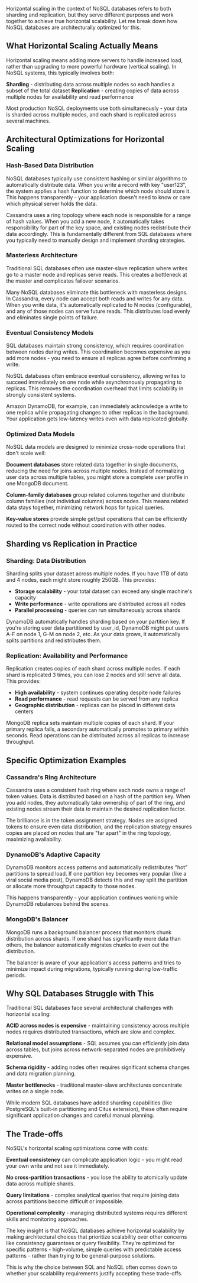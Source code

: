 Horizontal scaling in the context of NoSQL databases refers to both sharding and replication, but they serve different purposes and work together to achieve true horizontal scalability. Let me break down how NoSQL databases are architecturally optimized for this.

## What Horizontal Scaling Actually Means

Horizontal scaling means adding more servers to handle increased load, rather than upgrading to more powerful hardware (vertical scaling). In NoSQL systems, this typically involves both:

**Sharding** - distributing data across multiple nodes so each handles a subset of the total dataset
**Replication** - creating copies of data across multiple nodes for availability and read performance

Most production NoSQL deployments use both simultaneously - your data is sharded across multiple nodes, and each shard is replicated across several machines.

## Architectural Optimizations for Horizontal Scaling

### Hash-Based Data Distribution

NoSQL databases typically use consistent hashing or similar algorithms to automatically distribute data. When you write a record with key "user123", the system applies a hash function to determine which node should store it. This happens transparently - your application doesn't need to know or care which physical server holds the data.

Cassandra uses a ring topology where each node is responsible for a range of hash values. When you add a new node, it automatically takes responsibility for part of the key space, and existing nodes redistribute their data accordingly. This is fundamentally different from SQL databases where you typically need to manually design and implement sharding strategies.

### Masterless Architecture

Traditional SQL databases often use master-slave replication where writes go to a master node and replicas serve reads. This creates a bottleneck at the master and complicates failover scenarios.

Many NoSQL databases eliminate this bottleneck with masterless designs. In Cassandra, every node can accept both reads and writes for any data. When you write data, it's automatically replicated to N nodes (configurable), and any of those nodes can serve future reads. This distributes load evenly and eliminates single points of failure.

### Eventual Consistency Models

SQL databases maintain strong consistency, which requires coordination between nodes during writes. This coordination becomes expensive as you add more nodes - you need to ensure all replicas agree before confirming a write.

NoSQL databases often embrace eventual consistency, allowing writes to succeed immediately on one node while asynchronously propagating to replicas. This removes the coordination overhead that limits scalability in strongly consistent systems.

Amazon DynamoDB, for example, can immediately acknowledge a write to one replica while propagating changes to other replicas in the background. Your application gets low-latency writes even with data replicated globally.

### Optimized Data Models

NoSQL data models are designed to minimize cross-node operations that don't scale well:

**Document databases** store related data together in single documents, reducing the need for joins across multiple nodes. Instead of normalizing user data across multiple tables, you might store a complete user profile in one MongoDB document.

**Column-family databases** group related columns together and distribute column families (not individual columns) across nodes. This means related data stays together, minimizing network hops for typical queries.

**Key-value stores** provide simple get/put operations that can be efficiently routed to the correct node without coordination with other nodes.

## Sharding vs Replication in Practice

### Sharding: Data Distribution

Sharding splits your dataset across multiple nodes. If you have 1TB of data and 4 nodes, each might store roughly 250GB. This provides:

- **Storage scalability** - your total dataset can exceed any single machine's capacity
- **Write performance** - write operations are distributed across all nodes
- **Parallel processing** - queries can run simultaneously across shards

DynamoDB automatically handles sharding based on your partition key. If you're storing user data partitioned by user_id, DynamoDB might put users A-F on node 1, G-M on node 2, etc. As your data grows, it automatically splits partitions and redistributes them.

### Replication: Availability and Performance

Replication creates copies of each shard across multiple nodes. If each shard is replicated 3 times, you can lose 2 nodes and still serve all data. This provides:

- **High availability** - system continues operating despite node failures
- **Read performance** - read requests can be served from any replica
- **Geographic distribution** - replicas can be placed in different data centers

MongoDB replica sets maintain multiple copies of each shard. If your primary replica fails, a secondary automatically promotes to primary within seconds. Read operations can be distributed across all replicas to increase throughput.

## Specific Optimization Examples

### Cassandra's Ring Architecture

Cassandra uses a consistent hash ring where each node owns a range of token values. Data is distributed based on a hash of the partition key. When you add nodes, they automatically take ownership of part of the ring, and existing nodes stream their data to maintain the desired replication factor.

The brilliance is in the token assignment strategy. Nodes are assigned tokens to ensure even data distribution, and the replication strategy ensures copies are placed on nodes that are "far apart" in the ring topology, maximizing availability.

### DynamoDB's Adaptive Capacity

DynamoDB monitors access patterns and automatically redistributes "hot" partitions to spread load. If one partition key becomes very popular (like a viral social media post), DynamoDB detects this and may split the partition or allocate more throughput capacity to those nodes.

This happens transparently - your application continues working while DynamoDB rebalances behind the scenes.

### MongoDB's Balancer

MongoDB runs a background balancer process that monitors chunk distribution across shards. If one shard has significantly more data than others, the balancer automatically migrates chunks to even out the distribution.

The balancer is aware of your application's access patterns and tries to minimize impact during migrations, typically running during low-traffic periods.

## Why SQL Databases Struggle with This

Traditional SQL databases face several architectural challenges with horizontal scaling:

**ACID across nodes is expensive** - maintaining consistency across multiple nodes requires distributed transactions, which are slow and complex.

**Relational model assumptions** - SQL assumes you can efficiently join data across tables, but joins across network-separated nodes are prohibitively expensive.

**Schema rigidity** - adding nodes often requires significant schema changes and data migration planning.

**Master bottlenecks** - traditional master-slave architectures concentrate writes on a single node.

While modern SQL databases have added sharding capabilities (like PostgreSQL's built-in partitioning and Citus extension), these often require significant application changes and careful manual planning.

## The Trade-offs

NoSQL's horizontal scaling optimizations come with costs:

**Eventual consistency** can complicate application logic - you might read your own write and not see it immediately.

**No cross-partition transactions** - you lose the ability to atomically update data across multiple shards.

**Query limitations** - complex analytical queries that require joining data across partitions become difficult or impossible.

**Operational complexity** - managing distributed systems requires different skills and monitoring approaches.

The key insight is that NoSQL databases achieve horizontal scalability by making architectural choices that prioritize scalability over other concerns like consistency guarantees or query flexibility. They're optimized for specific patterns - high-volume, simple queries with predictable access patterns - rather than trying to be general-purpose solutions.

This is why the choice between SQL and NoSQL often comes down to whether your scalability requirements justify accepting these trade-offs.